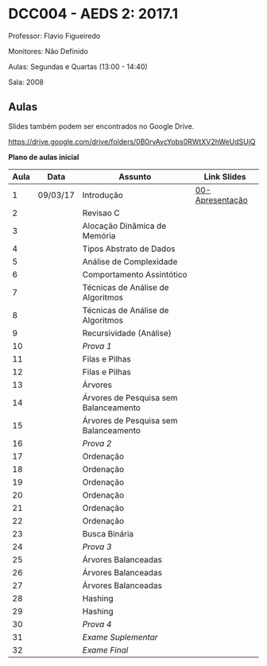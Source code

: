 DCC004 - AEDS 2: 2017.1
=======================

Professor: Flavio Figueiredo

Monitores: Não Definido

Aulas: Segundas e Quartas (13:00 - 14:40)

Sala: 2008

Aulas
-----

Slides também podem ser encontrados no Google Drive.

https://drive.google.com/drive/folders/0B0ryAvcYobs0RWtXV2hWeUdSUjQ

**Plano de aulas inicial**

| Aula  | Data     |  Assunto                                  | Link Slides                                            |
|-------|----------|-------------------------------------------|--------------------------------------------------------|
|   1   | 09/03/17 |  Introdução                               | [00-Apresentação]                                      |
|   2   |          |  Revisao C                                |                                                        |
|   3   |          |  Alocação Dinâmica de Memória             |                                                        |
|   4   |          |  Tipos Abstrato de Dados                  |                                                        |
|   5   |          |  Análise de Complexidade                  |                                                        |
|   6   |          |  Comportamento Assintótico                |                                                        |
|   7   |          |  Técnicas de Análise de Algoritmos        |                                                        |
|   8   |          |  Técnicas de Análise de Algoritmos        |                                                        |
|   9   |          |  Recursividade (Análise)                  |                                                        |
|   10  |          | *Prova 1*                                 |                                                        |
|   11  |          |  Filas e Pilhas                           |                                                        |
|   12  |          |  Filas e Pilhas                           |                                                        |
|   13  |          |  Árvores                                  |                                                        |
|   14  |          |  Árvores de Pesquisa sem Balanceamento    |                                                        |
|   15  |          |  Árvores de Pesquisa sem Balanceamento    |                                                        |
|   16  |          |  *Prova 2*                                |                                                        |
|   17  |          |  Ordenação                                |                                                        |
|   18  |          |  Ordenação                                |                                                        |
|   19  |          |  Ordenação                                |                                                        |
|   20  |          |  Ordenação                                |                                                        |
|   21  |          |  Ordenação                                |                                                        |
|   22  |          |  Ordenação                                |                                                        |
|   23  |          |  Busca Binária                            |                                                        |
|   24  |          |  *Prova 3*                                |                                                        |
|   25  |          |  Árvores Balanceadas                      |                                                        |
|   26  |          |  Árvores Balanceadas                      |                                                        |
|   27  |          |  Árvores Balanceadas                      |                                                        |
|   28  |          |  Hashing                                  |                                                        |
|   29  |          |  Hashing                                  |                                                        |
|   30  |          |  *Prova 4*                                |                                                        |
|   31  |          |  *Exame Suplementar*                      |                                                        |
|   32  |          |  *Exame Final*                            |                                                        |

[00-Apresentação]: ./slides/00-Apresentacao.pdf
[01-Introdução]: ./slides/01-Introducao.pdf

